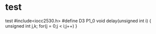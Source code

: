 # test
test
#include<iocc2530.h>
#define D3 P1_0
void delay(unsigned int i)
{
  unsigned int j,k;
  for(j = 0;j < i;j++)
}
